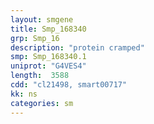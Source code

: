```yaml
---
layout: smgene
title: Smp_168340
grp: Smp_16
description: "protein cramped"
smp: Smp_168340.1
uniprot: "G4VES4"
length:  3588
cdd: "cl21498, smart00717"
kk: ns
categories: sm
---
```

